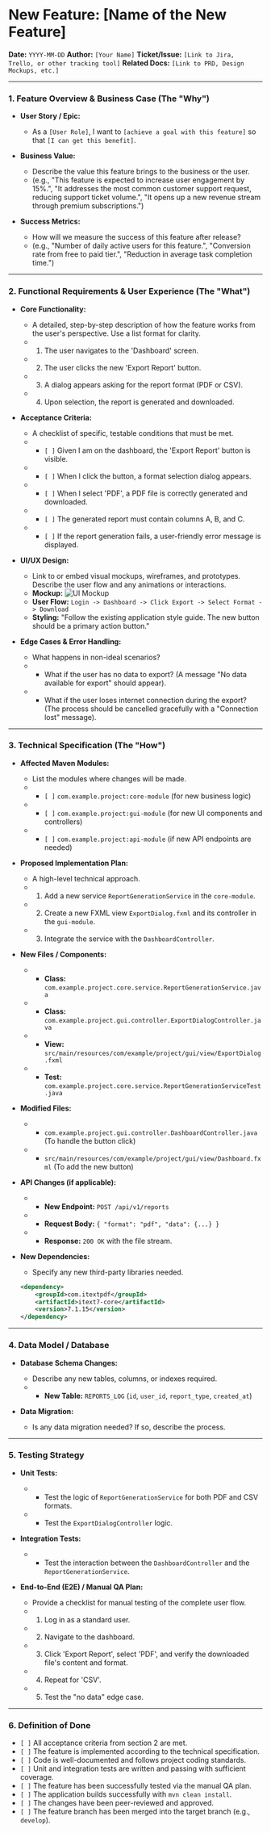 # New Feature: [Name of the New Feature]

**Date:** `YYYY-MM-DD`
**Author:** `[Your Name]`
**Ticket/Issue:** `[Link to Jira, Trello, or other tracking tool]`
**Related Docs:** `[Link to PRD, Design Mockups, etc.]`

---

### 1. Feature Overview & Business Case (The "Why")

* **User Story / Epic:**
    * As a `[User Role]`, I want to `[achieve a goal with this feature]` so that `[I can get this benefit]`.

* **Business Value:**
    * Describe the value this feature brings to the business or the user.
    * (e.g., "This feature is expected to increase user engagement by 15%.", "It addresses the most common customer support request, reducing support ticket volume.", "It opens up a new revenue stream through premium subscriptions.")

* **Success Metrics:**
    * How will we measure the success of this feature after release?
    * (e.g., "Number of daily active users for this feature.", "Conversion rate from free to paid tier.", "Reduction in average task completion time.")

---

### 2. Functional Requirements & User Experience (The "What")

* **Core Functionality:**
    * A detailed, step-by-step description of how the feature works from the user's perspective. Use a list format for clarity.
    * 1. The user navigates to the 'Dashboard' screen.
    * 2. The user clicks the new 'Export Report' button.
    * 3. A dialog appears asking for the report format (PDF or CSV).
    * 4. Upon selection, the report is generated and downloaded.

* **Acceptance Criteria:**
    * A checklist of specific, testable conditions that must be met.
    * - `[ ]` Given I am on the dashboard, the 'Export Report' button is visible.
    * - `[ ]` When I click the button, a format selection dialog appears.
    * - `[ ]` When I select 'PDF', a PDF file is correctly generated and downloaded.
    * - `[ ]` The generated report must contain columns A, B, and C.
    * - `[ ]` If the report generation fails, a user-friendly error message is displayed.

* **UI/UX Design:**
    * Link to or embed visual mockups, wireframes, and prototypes. Describe the user flow and any animations or interactions.
    * **Mockup:** ![UI Mockup](link-to-image.png)
    * **User Flow:** `Login -> Dashboard -> Click Export -> Select Format -> Download`
    * **Styling:** "Follow the existing application style guide. The new button should be a primary action button."

* **Edge Cases & Error Handling:**
    * What happens in non-ideal scenarios?
    * - What if the user has no data to export? (A message "No data available for export" should appear).
    * - What if the user loses internet connection during the export? (The process should be cancelled gracefully with a "Connection lost" message).

---

### 3. Technical Specification (The "How")

* **Affected Maven Modules:**
    * List the modules where changes will be made.
    * - `[ ]` `com.example.project:core-module` (for new business logic)
    * - `[ ]` `com.example.project:gui-module` (for new UI components and controllers)
    * - `[ ]` `com.example.project:api-module` (if new API endpoints are needed)

* **Proposed Implementation Plan:**
    * A high-level technical approach.
    * 1. Add a new service `ReportGenerationService` in the `core-module`.
    * 2. Create a new FXML view `ExportDialog.fxml` and its controller in the `gui-module`.
    * 3. Integrate the service with the `DashboardController`.

* **New Files / Components:**
    * - **Class:** `com.example.project.core.service.ReportGenerationService.java`
    * - **Class:** `com.example.project.gui.controller.ExportDialogController.java`
    * - **View:** `src/main/resources/com/example/project/gui/view/ExportDialog.fxml`
    * - **Test:** `com.example.project.core.service.ReportGenerationServiceTest.java`

* **Modified Files:**
    * - `com.example.project.gui.controller.DashboardController.java` (To handle the button click)
    * - `src/main/resources/com/example/project/gui/view/Dashboard.fxml` (To add the new button)

* **API Changes (if applicable):**
    * - **New Endpoint:** `POST /api/v1/reports`
    * - **Request Body:** `{ "format": "pdf", "data": {...} }`
    * - **Response:** `200 OK` with the file stream.

* **New Dependencies:**
    * Specify any new third-party libraries needed.
    ```xml
    <dependency>
        <groupId>com.itextpdf</groupId>
        <artifactId>itext7-core</artifactId>
        <version>7.1.15</version>
    </dependency>
    ```

---

### 4. Data Model / Database

* **Database Schema Changes:**
    * Describe any new tables, columns, or indexes required.
    * - **New Table:** `REPORTS_LOG` (`id`, `user_id`, `report_type`, `created_at`)

* **Data Migration:**
    * Is any data migration needed? If so, describe the process.

---

### 5. Testing Strategy

* **Unit Tests:**
    * - Test the logic of `ReportGenerationService` for both PDF and CSV formats.
    * - Test the `ExportDialogController` logic.

* **Integration Tests:**
    * - Test the interaction between the `DashboardController` and the `ReportGenerationService`.

* **End-to-End (E2E) / Manual QA Plan:**
    * Provide a checklist for manual testing of the complete user flow.
    * 1. Log in as a standard user.
    * 2. Navigate to the dashboard.
    * 3. Click 'Export Report', select 'PDF', and verify the downloaded file's content and format.
    * 4. Repeat for 'CSV'.
    * 5. Test the "no data" edge case.

---

### 6. Definition of Done

* `[ ]` All acceptance criteria from section 2 are met.
* `[ ]` The feature is implemented according to the technical specification.
* `[ ]` Code is well-documented and follows project coding standards.
* `[ ]` Unit and integration tests are written and passing with sufficient coverage.
* `[ ]` The feature has been successfully tested via the manual QA plan.
* `[ ]` The application builds successfully with `mvn clean install`.
* `[ ]` The changes have been peer-reviewed and approved.
* `[ ]` The feature branch has been merged into the target branch (e.g., `develop`).
